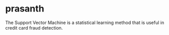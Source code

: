 # prasanth
The Support Vector Machine is a statistical learning method that is useful in credit card fraud detection.
